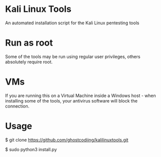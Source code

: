 # Kali Linux Tools
An automated installation script for the Kali Linux pentesting tools

# Run as root
Some of the tools may be run using regular user privileges, others absolutely require root.

# VMs
If you are running this on a Virtual Machine inside a Windows host - when installing some of the tools, your antivirus software will block the connection.

# Usage

$ git clone https://github.com/ghostcodiing/kalilinuxtools.git

$ sudo python3 install.py
